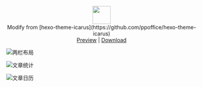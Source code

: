 <p align="center" class="has-mb-6">
<img class="not-gallery-item" height="48" src="https://camo.githubusercontent.com/f9d0ded6d0210f00a377b80bbf77af7a39d813424a37cdffcf811ed8eb3c7cc7/68747470733a2f2f70706f66666963652e6769746875622e696f2f6865786f2d7468656d652d6963617275732f696d672f6c6f676f2e737667">
<br> Modify from [hexo-theme-icarus](https://github.com/ppoffice/hexo-theme-icarus)
<br>
<a href="https://vitan.me">Preview</a> |
<a href="https://github.com/ivitan/Icarus/archive/master.zip">Download</a>
<br>
</p>

![两栏布局](https://i.loli.net/2019/11/24/N4QuU2rTsZ3ft9F.png "两栏布局")

![文章统计](https://i.loli.net/2019/11/24/YBzkb37SR1cdPja.png "文章统计")

![文章日历](https://i.loli.net/2019/11/24/ELfp4qzvCV2kaPZ.png "文章日历")
